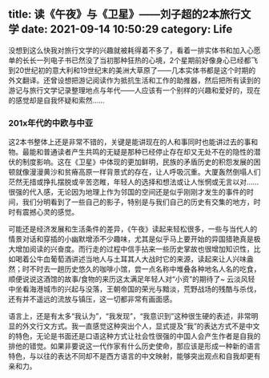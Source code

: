 title: 读《午夜》与《卫星》——刘子超的2本旅行文学
date: 2021-09-14 10:50:29
category: Life
---

没想到这么快我对旅行文学的兴趣就被耗得着不多了，看着一排实体书和加入心愿单的长长一列电子书已然没了当初那种狂热的心境，2个星期前好像身心已经都飞到20世纪初的意大利和19世纪末的美洲大草原了——几本实体书都是这个时期的外文翻译。还曾设想把游记阅读作为抵抗生活和工作的助推器，然后把所有读到的游记与旅行文学记录整理地点与年代——人应该有一个别样的兴趣和爱好的，现在的感觉却是自我怀疑和索然……

### 201x年代的中欧与中亚

这2本书整体上还是非常不错的，关键是能讲现在的人和事同时也能讲过去的事和物。最能和普通读者产生共鸣的无疑是那种已经停止存在却又无处不在的隐性的潜伏的制度影响。这在《卫星》中体现的更加鲜明，民族的矛盾历史的积怨发展的困顿就像漫漫黄沙和贫瘠高原一样背景式的存在，让人呼吸沉重。大厦轰然倒塌人们茫然无措或挣扎摆脱或辛苦恣睢，年轻人的选择和想法或让人怅惘或无言以对……很强的代入感，无论因为地理上作为邻国的空间还是似乎刚刚才发生的事件的时间，我们分明看到了一些自己的影子，特别是与我们自己的历史有交集的地方，时时有震撼心灵的感觉。

可能还是经济发展和生活条件的差异，《午夜》读起来轻松很多，一些与当代人的情景对话和穿插的小幽默增添不少趣味，尤其是似乎马上要开始的异国猎艳真是极大增加阅读的兴奋度。而行走的过程中信手拈来一些历史掌故也很增加知识性，比如喝着公牛血葡萄酒讲述当地人与土耳其人大战时它的来源，读起来让人兴味盎然；时不时去一趟历史悠久的咖啡小馆，尝一点名称中堆叠各种地名人名的吃食，顺便说说这酒馆的故事/食物的来历这太满足年轻人对“小资”的期待了~ 云淡风轻中坐看海港城市的兴起与没落，王朝帝国的荣光与黯淡，荒野战场的残酷与杀伐，还有并不遥远的流放与镇压，这一切都非常有画面感。

语言上，还是有太多“我认为”，“我发现”，“我意识到”这种很生硬的表述，非常明显的外文行文方式。我一直感觉这种突出个人，显式提及“我”的表达方式不是中文的特色，无论是书面还是口语这种方式让社会性很强的中国人会产生作者是自我的排他的错觉。如果非要说这一代作家有什么历史使命，那应该是形成一种新的语言特色，与以往的表达不同却不是西方语言的中文映射，能够突出观点和自我却更有亲和力。
